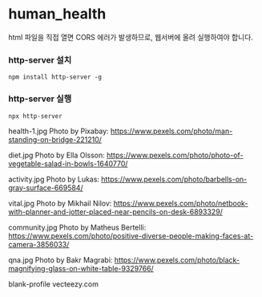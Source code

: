 # human_health

html 파일을 직접 열면 CORS 에러가 발생하므로, 웹서버에 올려 실행하여야 합니다.
### http-server 설치
```
npm install http-server -g
```
### http-server 실행
```
npx http-server
```

health-1.jpg
Photo by Pixabay: https://www.pexels.com/photo/man-standing-on-bridge-221210/

diet.jpg
Photo by Ella Olsson: https://www.pexels.com/photo/photo-of-vegetable-salad-in-bowls-1640770/

activity.jpg
Photo by Lukas: https://www.pexels.com/photo/barbells-on-gray-surface-669584/

vital.jpg
Photo by Mikhail Nilov: https://www.pexels.com/photo/netbook-with-planner-and-jotter-placed-near-pencils-on-desk-6893329/

community.jpg
Photo by Matheus Bertelli: https://www.pexels.com/photo/positive-diverse-people-making-faces-at-camera-3856033/

qna.jpg
Photo by Bakr Magrabi: https://www.pexels.com/photo/black-magnifying-glass-on-white-table-9329766/

blank-profile
vecteezy.com